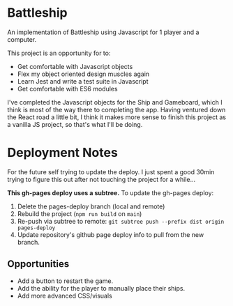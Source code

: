 # Battleship

An implementation of Battleship using Javascript for 1 player and a computer.

This project is an opportunity for to:
* Get comfortable with Javascript objects
* Flex my object oriented design muscles again
* Learn Jest and write a test suite in Javascript
* Get comfortable with ES6 modules

I've completed the Javascript objects for the Ship and Gameboard, which I think is most of the way there to completing the app. Having ventured down the React road a little bit, I think it makes more sense to finish this project as a vanilla JS project, so that's what I'll be doing.

# Deployment Notes
For the future self trying to update the deploy. I just spent a good 30min trying to figure this out after not touching the project for a while...

**This gh-pages deploy uses a subtree.** To update the gh-pages deploy:
1. Delete the pages-deploy branch (local and remote)
1. Rebuild the project (`npm run build` on `main`)
1. Re-push via subtree to remote: `git subtree push --prefix dist origin pages-deploy`
1. Update repository's github page deploy info to pull from the new branch.

## Opportunities
* Add a button to restart the game.
* Add the ability for the player to manually place their ships.
* Add more advanced CSS/visuals